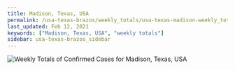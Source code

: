 ```yaml
---
title: Madison, Texas, USA
permalink: /usa-texas-brazos/weekly_totals/usa-texas-madison-weekly_totals.html
last_updated: Feb 12, 2021
keywords: ["Madison, Texas, USA", "weekly totals"]
sidebar: usa-texas-brazos_sidebar
---
```


![Weekly Totals of Confirmed Cases for Madison, Texas, USA](/covid_tracker/images/graphs/usa-texas-madison-weekly_totals_graph.png)
